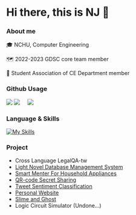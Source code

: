 # Hi there, this is NJ 👋

### About me

🎓 NCHU, Computer Engineering

🗺️ 2022-2023 GDSC core team member

👯 Student Association of CE Department member

### Github Usage

![](http://github-profile-summary-cards.vercel.app/api/cards/profile-details?username=FengDian-Su&theme=nord_bright)
![](http://github-profile-summary-cards.vercel.app/api/cards/repos-per-language?username=FengDian-Su&theme=nord_bright)&nbsp;&nbsp;&nbsp;&nbsp;&nbsp;![](http://github-profile-summary-cards.vercel.app/api/cards/most-commit-language?username=FengDian-Su&theme=nord_bright)

### Language & Skills

[![My Skills](https://skillicons.dev/icons?i=c,java,js,html,css,dart,fastapi,mysql,py,flask,arduino,git)](https://skillicons.dev)

### Project

- Cross Language LegalQA-tw
- [Light Novel Database Management System](https://github.com/FengDian-Su/Light-Novel-DBMS)
- [Smart Menter For Household Appliances](https://github.com/FengDian-Su/Smart-Menter)
- [QR-code Secret Sharing](https://github.com/Edmond-Yang/Cryptology_QR-code)
- [Tweet Sentiment Classification](https://github.com/FengDian-Su/Tweet-Sentiment-Classification)
- [Personal Website](https://github.com/FengDian-Su/NJ)
- [Slime and Ghost](https://github.com/FengDian-Su/Slime-and-Ghost)
- Logic Circuit Simulator (Undone...)
